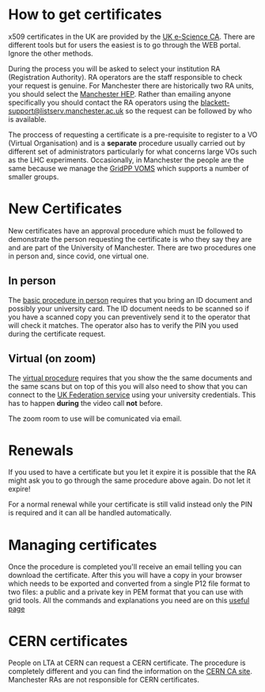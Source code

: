 # How to get certificates
x509 certificates in the UK are provided by the [UK e-Science CA](https://portal.ca.grid-support.ac.uk/). There are different tools but for users the easiest is to go through the WEB portal. Ignore the other methods.

During the process you will be asked to select your institution RA (Registration Authority). RA operators are the staff responsible to check your request is genuine. For Manchester there are historically two RA units, you should select the [Manchester HEP](https://portal.ca.grid-support.ac.uk/pub/viewRAs?ou=Manchester). Rather than emailing anyone specifically you should contact the RA operators using the blackett-support@listserv.manchester.ac.uk so the request can be followed by who is available.

The proccess of requesting a certificate is a pre-requisite to register to a VO (Virtual Organisation) and is a **separate** procedure usually carried out by different set of administrators particularly for what concerns large VOs such as the LHC experiments. Occasionally, in Manchester the people are the same because we manage the [GridPP VOMS](https://voms.gridpp.ac.uk:8443/vomses) which supports a number of smaller groups.

# New Certificates
New certificates have an approval procedure which must be followed to demonstrate the person requesting the certificate is who they say they are and are part of the University of Manchester.
There are two procedures one in person and, since covid, one virtual one.
## In person
The [basic procedure in person](https://ca.grid-support.ac.uk/#the-basic-process) requires that you bring an ID document and possibly your university card. The ID document needs to be scanned so if you have a scanned copy you can preventively send it to the operator that will check it matches. The operator also has to verify the PIN you used during the certificate request. 
## Virtual (on zoom)
The [virtual procedure](https://ca.grid-support.ac.uk/#uk-escience-certification-authority) requires that you show the the same documents and the same scans but on top of this you will also need to show that you can connect to the [UK Federation service](https://wayf.ukfederation.org.uk/DS-20160527/uk.ds?entityID=https%3A%2F%2Ftest.ukfederation.org.uk%2Fentity&return=https%3A%2F%2Ftest.ukfederation.org.uk%2FShibboleth.sso%2FUKfedDS%3FSAMLDS%3D1%26target%3Dcookie%253A1647417064_9284) using your university credentials. This has to happen **during** the video call **not** before.

The zoom room to use will be comunicated via email.

# Renewals
If you used to have a certificate but you let it expire it is possible that the RA might ask you to go through the same procedure above again. Do not let it expire!

For a normal renewal while your certificate is still valid instead only the PIN is required and it can all be handled automatically.

# Managing certificates
Once the procedure is completed you'll receive an email telling you can download the certificate. After this you will have a copy in your browser which needs to be exported and converted from a single P12 file format to two files: a public and a private key in PEM format that you can use with grid tools. All the commands and explanations you need are on this [useful page](https://ca.grid-support.ac.uk/certificatemanagement/)

# CERN certificates
People on LTA at CERN can request a CERN certificate. The procedure is completely different and you can find the information on the [CERN CA site](https://ca.cern.ch/ca/). Manchester RAs are not responsible for CERN certificates.